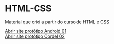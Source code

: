# HTML-CSS
 Material que criei a partir do curso de HTML e CSS
 
<a target="_blank" href="https://arthurfcosmo.github.io/HTML-CSS/2.CSS/Desafio.ex022-CSS-Site-Simples/site-teste.html">Abrir site protótipo Android 01</a><br>
<a target="_blank" href="https://arthurfcosmo.github.io/HTML-CSS/2.CSS/Desafio.ex023-CSS-Site-com-background/site-cordel-background">Abrir site protótipo Cordel 02</a>
